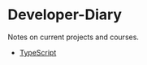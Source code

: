 # Developer-Diary

Notes on current projects and courses.

- [TypeScript](https://github.com/mhanki/Developer-Diary/tree/main/TypeScript)